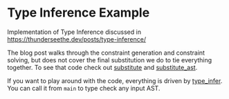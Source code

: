 # Type Inference Example

Implementation of Type Inference discussed in https://thunderseethe.dev/posts/type-inference/

The blog post walks through the constraint generation and constraint solving, but does not cover the final substitution we do to tie everything together.
To see that code check out [substitute](https://github.com/thunderseethe/type-inference-example/blob/main/src/main.rs#L258) and [substitute_ast](https://github.com/thunderseethe/type-inference-example/blob/main/src/main.rs#L281).

If you want to play around with the code, everything is driven by [type_infer](https://github.com/thunderseethe/type-inference-example/blob/main/src/main.rs#L313). You can call it from `main` to type check any input AST.
